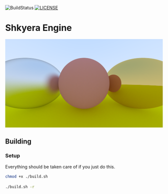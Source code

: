 ![BuildStatus](https://github.com/fszewczyk/shkyera-engine/actions/workflows/build.yml/badge.svg) [![LICENSE](https://img.shields.io/badge/license-Beerware-yellow)](LICENSE) 

# Shkyera Engine

![Sample](resources/instructions/image.png)

## Building

### Setup

Everything should be taken care of if you just do this.

```sh
chmod +x ./build.sh

./build.sh -r
```
